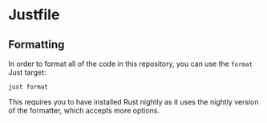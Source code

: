 # Justfile

## Formatting

In order to format all of the code in this repository, you can use the `format`
Just target:

```
just format
```

This requires you to have installed Rust nightly as it uses the nightly version
of the formatter, which accepts more options.
